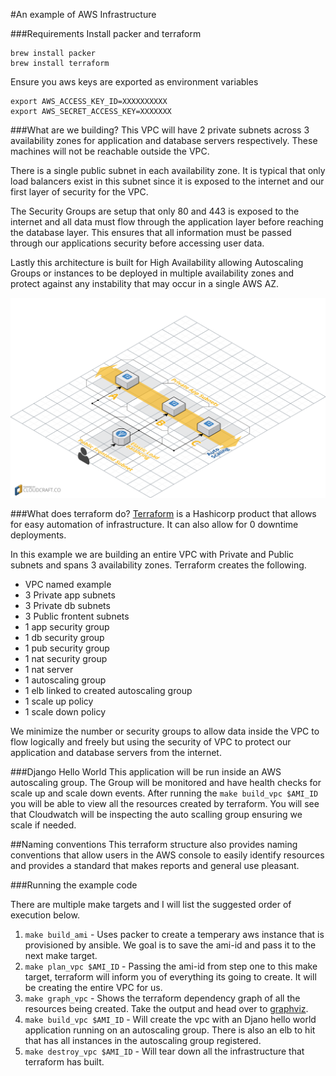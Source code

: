 #An example of AWS Infrastructure

###Requirements
Install packer and terraform

```
brew install packer
brew install terraform
```

Ensure you aws keys are exported as environment variables

```
export AWS_ACCESS_KEY_ID=XXXXXXXXXX
export AWS_SECRET_ACCESS_KEY=XXXXXXX
```

###What are we building?
This VPC will have 2 private subnets across 3 availability zones for application and database servers respectively. These machines will not be reachable outside the VPC.

There is a single public subnet in each availability zone. It is typical that only load balancers exist in this subnet since it is exposed to the internet and our first layer of security for the VPC.

The Security Groups are setup that only 80 and 443 is exposed to the internet and all data must flow through the application layer before reaching the database layer. This ensures that all information must be passed through our applications security before accessing user data.

Lastly this architecture is built for High Availability allowing Autoscaling Groups or instances to be deployed in multiple availability zones and protect against any instability that may occur in a single AWS AZ.

![AWS](assets/diagram.png)

###What does terraform do?
[Terraform](https://terraform.io/) is a Hashicorp product that allows for easy automation of infrastructure. It can also allow for 0 downtime deployments.

In this example we are building an entire VPC with Private and Public subnets and spans 3 availability zones. Terraform creates the following.

* VPC named example
* 3 Private app subnets
* 3 Private db subnets
* 3 Public frontent subnets
* 1 app security group
* 1 db security group
* 1 pub security group
* 1 nat security group
* 1 nat server
* 1 autoscaling group
* 1 elb linked to created autoscaling group
* 1 scale up policy
* 1 scale down policy

We minimize the number or security groups to allow data inside the VPC to flow logically and freely but using the security of VPC to protect our application and database servers from the internet.


###Django Hello World
This application will be run inside an AWS autoscaling group. The Group will be monitored and have health checks for scale up and scale down events. After running the `make build_vpc $AMI_ID` you will be able to view all the resources created by terraform. You will see that Cloudwatch will be inspecting the auto scalling group ensuring we scale if needed.

##Naming conventions
This terraform structure also provides naming conventions that allow users in the AWS console to easily identify resources and provides a standard that makes reports and general use pleasant.


###Running the example code

There are multiple make targets and I will list the suggested order of execution below.

1. `make build_ami` - Uses packer to create a temperary aws instance that is provisioned by ansible. We goal is to save the ami-id and pass it to the next make target.
2. `make plan_vpc $AMI_ID` - Passing the ami-id from step one to this make target, terraform will inform you of everything its going to create. It will be creating the entire VPC for us.
3. `make graph_vpc` - Shows the terraform dependency graph of all the resources being created. Take the output and head over to [graphviz](http://www.webgraphviz.com/).
4. `make build_vpc $AMI_ID` - Will create the vpc with an Djano hello world application running on an autoscaling group. There is also an elb to hit that has all instances in the autoscaling group registered.
5. `make destroy_vpc $AMI_ID` - Will tear down all the infrastructure that terraform has built. 
